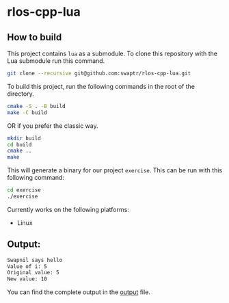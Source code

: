 # rlos-cpp-lua

## How to build
This project contains `lua` as a submodule. To clone this repository with the Lua submodule run this command.
```bash
git clone --recursive git@github.com:swaptr/rlos-cpp-lua.git
```

To build this project, run the following commands in the root of the directory.
```bash
cmake -S . -B build
make -C build
```

OR if you prefer the classic way.

```bash
mkdir build
cd build
cmake ..
make
```

This will generate a binary for our project `exercise`.
This can be run with this following command:
```bash
cd exercise
./exercise
```

Currently works on the following platforms:
- Linux

## Output:
```bash
Swapnil says hello
Value of i: 5
Original value: 5
New value: 10
```
You can find the complete output in the [output](./output) file.
